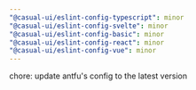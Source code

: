```yaml
---
"@casual-ui/eslint-config-typescript": minor
"@casual-ui/eslint-config-svelte": minor
"@casual-ui/eslint-config-basic": minor
"@casual-ui/eslint-config-react": minor
"@casual-ui/eslint-config-vue": minor
---
```


chore: update antfu's config to the latest version
